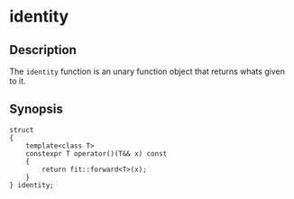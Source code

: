 identity
========

Description
-----------

The `identity` function is an unary function object that returns whats given to it. 

Synopsis
--------

    struct
    {
        template<class T>
        constexpr T operator()(T&& x) const
        {
            return fit::forward<T>(x);
        }
    } identity;

